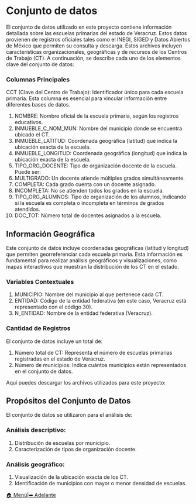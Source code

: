 # Conjunto de datos
El conjunto de datos utilizado en este proyecto contiene información detallada sobre las escuelas primarias del estado de Veracruz. Estos datos provienen de registros oficiales tales como el INEGI, SIGED y Datos Abiertos de México que permiten su consulta y descarga. Estos archivos incluyen características organizacionales, geográficas y de recursos de los Centros de Trabajo (CT). A continuación, se describe cada uno de los elementos clave del conjunto de datos:

### Columnas Principales
CCT (Clave del Centro de Trabajo): Identificador único para cada escuela primaria. Esta columna es esencial para vincular información entre diferentes bases de datos.
1. NOMBRE: Nombre oficial de la escuela primaria, según los registros educativos.
2. INMUEBLE_C_NOM_MUN: Nombre del municipio donde se encuentra ubicado el CT.
3. INMUEBLE_LATITUD: Coordenada geográfica (latitud) que indica la ubicación exacta de la escuela.
4. INMUEBLE_LONGITUD: Coordenada geográfica (longitud) que indica la ubicación exacta de la escuela.
5. TIPO_ORG_DOCENTE: Tipo de organización docente de la escuela. Puede ser:
6. MULTIGRADO: Un docente atiende múltiples grados simultáneamente.
7. COMPLETA: Cada grado cuenta con un docente asignado.
8. INCOMPLETA: No se atienden todos los grados en la escuela.
9. TIPO_ORG_ALUMNOS: Tipo de organización de los alumnos, indicando si la escuela es completa o incompleta en términos de grados atendidos.
10. DOC_TOT: Número total de docentes asignados a la escuela.

## Información Geográfica
Este conjunto de datos incluye coordenadas geográficas (latitud y longitud) que permiten georreferenciar cada escuela primaria. Esta información es fundamental para realizar análisis geográficos y visualizaciones, como mapas interactivos que muestran la distribución de los CT en el estado.

### Variables Contextuales
1. MUNICIPIO: Nombre del municipio al que pertenece cada CT.
2. ENTIDAD: Código de la entidad federativa (en este caso, Veracruz está representado con el código 30).
3. N_ENTIDAD: Nombre de la entidad federativa (Veracruz).

### Cantidad de Registros
El conjunto de datos incluye un total de:

1. Número total de CT: Representa el número de escuelas primarias registradas en el estado de Veracruz.
2. Número de municipios: Indica cuántos municipios están representados en el conjunto de datos.

Aquí puedes descargar los archivos utilizados para este proyecto:

## Propósitos del Conjunto de Datos
El conjunto de datos se utilizaron para el análisis de:

### Análisis descriptivo:
1. Distribución de escuelas por municipio.
2. Caracterización de tipos de organización docente.

### Análisis geográfico:
1. Visualización de la ubicación exacta de los CT.
2. Identificación de municipios con mayor o menor densidad de escuelas.


[🏠 Menú](README.md)|[➡ Adelante](modelado.md)
